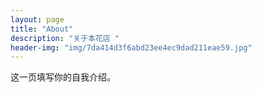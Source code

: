 ```yaml
---
layout: page
title: "About"
description: "关于本花店 " 
header-img: "img/7da414d3f6abd23ee4ec9dad211eae59.jpg"
---
```


这一页填写你的自我介绍。





